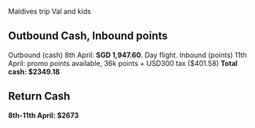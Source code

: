 Maldives trip Val and kids

## Outbound Cash, Inbound points
Outbound (cash) 8th April: **SGD 1,947.60**. Day flight.
Inbound (points) 11th April: promo points available, 36k points + USD300 tax ($401.58)
**Total cash: $2349.18**
## Return Cash
**8th-11th April: $2673**





